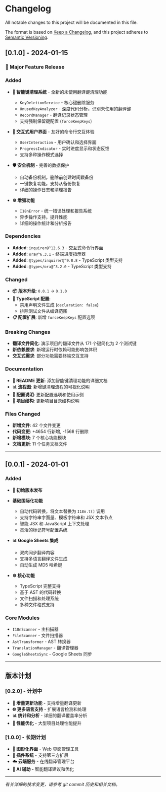 # Changelog

All notable changes to this project will be documented in this file.

The format is based on [Keep a Changelog](https://keepachangelog.com/en/1.0.0/),
and this project adheres to [Semantic Versioning](https://semver.org/spec/v2.0.0.html).

## [0.1.0] - 2024-01-15

### 🎉 Major Feature Release

### Added

- **🧹 智能键清理系统** - 全新的未使用翻译键清理功能

  - `KeyDeletionService` - 核心键删除服务
  - `UnusedKeyAnalyzer` - 深度代码分析，识别未使用的翻译键
  - `RecordManager` - 翻译记录状态管理
  - 支持强制保留键配置 (`forceKeepKeys`)

- **💬 交互式用户界面** - 友好的命令行交互体验

  - `UserInteraction` - 用户确认和选择界面
  - `ProgressIndicator` - 实时进度显示和状态反馈
  - 支持多种操作模式选择

- **🛡️ 安全机制** - 完善的数据保护

  - 自动备份机制，删除前创建时间戳备份
  - 一键恢复功能，支持从备份恢复
  - 详细的操作日志和清理报告

- **⚙️ 增强功能**
  - `I18nError` - 统一错误处理和报告系统
  - 异步操作支持，提升性能
  - 详细的操作统计和分析报告

### Dependencies

- **Added**: `inquirer@^12.6.3` - 交互式命令行界面
- **Added**: `ora@^6.3.1` - 终端进度指示器
- **Added**: `@types/inquirer@^9.0.8` - TypeScript 类型支持
- **Added**: `@types/ora@^3.2.0` - TypeScript 类型支持

### Changed

- **📦 版本升级**: `0.0.1` → `0.1.0`
- **🔧 TypeScript 配置**:
  - 禁用声明文件生成 (`declaration: false`)
  - 排除测试文件从编译范围
- **📋 配置扩展**: 新增 `forceKeepKeys` 配置选项

### Breaking Changes

- **翻译文件简化**: 演示项目的翻译文件从 171 个键简化为 2 个测试键
- **新依赖要求**: 新增运行时依赖可能影响包体积
- **交互式需求**: 部分功能需要终端交互支持

### Documentation

- **📖 README 更新**: 添加智能键清理功能的详细文档
- **📊 流程图**: 新增键清理流程的可视化说明
- **🔧 配置说明**: 更新配置选项和使用示例
- **📁 项目结构**: 更新项目目录结构说明

### Files Changed

- **新增文件**: 42 个文件变更
- **代码变更**: +4654 行新增, -1568 行删除
- **新增模块**: 7 个核心功能模块
- **文档更新**: 11 个任务文档文件

---

## [0.0.1] - 2024-01-01

### Added

- **🚀 初始版本发布**
- **基础国际化功能**

  - 自动代码转换，将文本替换为 `I18n.t()` 调用
  - 支持字符串字面量、模板字符串和 JSX 文本节点
  - 智能 JSX 和 JavaScript 上下文处理
  - 灵活的标记符号配置系统

- **📊 Google Sheets 集成**

  - 双向同步翻译内容
  - 支持多语言翻译文件生成
  - 自动生成 MD5 哈希键

- **⚙️ 核心功能**
  - TypeScript 完整支持
  - 基于 AST 的代码转换
  - 文件扫描和处理系统
  - 多种文件格式支持

### Core Modules

- `I18nScanner` - 主扫描器
- `FileScanner` - 文件扫描器
- `AstTransformer` - AST 转换器
- `TranslationManager` - 翻译管理器
- `GoogleSheetsSync` - Google Sheets 同步

---

## 版本计划

### [0.2.0] - 计划中

- **🔄 增量更新功能** - 支持增量翻译更新
- **🌐 更多语言支持** - 扩展语言检测和处理
- **📊 统计和分析** - 详细的翻译覆盖率分析
- **🎯 性能优化** - 大型项目处理性能提升

### [1.0.0] - 长期计划

- **🎨 图形化界面** - Web 界面管理工具
- **🔌 插件系统** - 支持第三方扩展
- **☁️ 云端服务** - 在线翻译管理平台
- **🤖 AI 辅助** - 智能翻译建议和优化

---

_有关详细的技术变更，请参考 git commit 历史和相关文档。_
